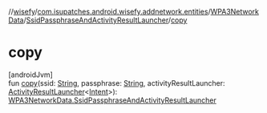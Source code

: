 //[wisefy](../../../../index.md)/[com.isupatches.android.wisefy.addnetwork.entities](../../index.md)/[WPA3NetworkData](../index.md)/[SsidPassphraseAndActivityResultLauncher](index.md)/[copy](copy.md)

# copy

[androidJvm]\
fun [copy](copy.md)(ssid: [String](https://kotlinlang.org/api/latest/jvm/stdlib/kotlin/-string/index.html), passphrase: [String](https://kotlinlang.org/api/latest/jvm/stdlib/kotlin/-string/index.html), activityResultLauncher: [ActivityResultLauncher](https://developer.android.com/reference/kotlin/androidx/activity/result/ActivityResultLauncher.html)<[Intent](https://developer.android.com/reference/kotlin/android/content/Intent.html)>): [WPA3NetworkData.SsidPassphraseAndActivityResultLauncher](index.md)
